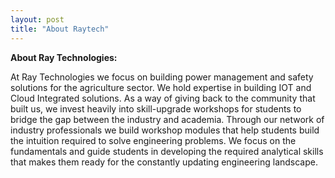 ```yaml
---
layout: post
title: "About Raytech"
---
```


**About Ray Technologies:**

At Ray Technologies we focus on building power management and safety solutions for the agriculture sector. We hold expertise in building IOT and Cloud Integrated solutions. As a way of giving back to the community that built us, we invest heavily into skill-upgrade workshops for students to bridge the gap between the industry and academia. Through our network of industry professionals we build workshop modules that help students build the intuition required to solve engineering problems. We focus on the fundamentals and guide students in developing the required analytical skills that makes them ready for the constantly updating engineering landscape.

